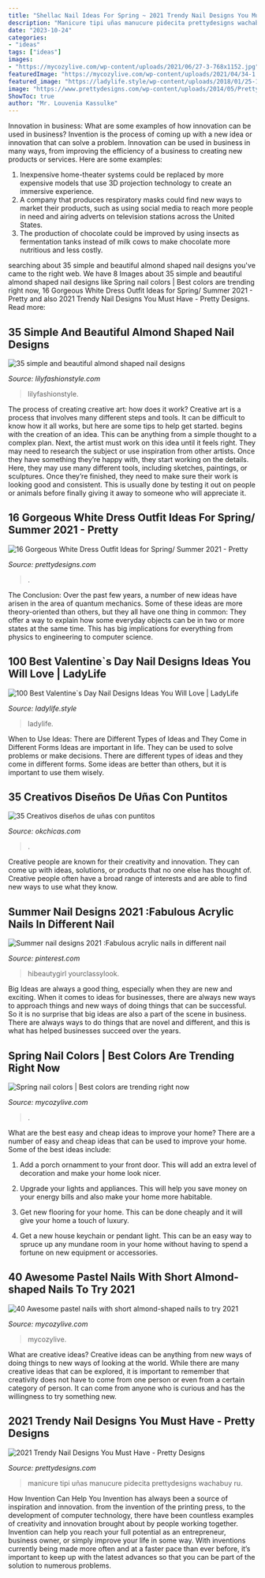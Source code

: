 ```yaml
---
title: "Shellac Nail Ideas For Spring ~ 2021 Trendy Nail Designs You Must Have"
description: "Manicure tipi uñas manucure pidecita prettydesigns wachabuy ru"
date: "2023-10-24"
categories:
- "ideas"
tags: ["ideas"]
images:
- "https://mycozylive.com/wp-content/uploads/2021/06/27-3-768x1152.jpg"
featuredImage: "https://mycozylive.com/wp-content/uploads/2021/04/34-1.jpg"
featured_image: "https://ladylife.style/wp-content/uploads/2018/01/25-1068x1068.jpg"
image: "https://www.prettydesigns.com/wp-content/uploads/2014/05/Pretty-White-Dress-Outfit.jpg"
ShowToc: true
author: "Mr. Louvenia Kassulke"
---
```



Innovation in business: What are some examples of how innovation can be used in business?
Invention is the process of coming up with a new idea or innovation that can solve a problem. Innovation can be used in business in many ways, from improving the efficiency of a business to creating new products or services. Here are some examples: 
1. Inexpensive home-theater systems could be replaced by more expensive models that use 3D projection technology to create an immersive experience. 
2. A company that produces respiratory masks could find new ways to market their products, such as using social media to reach more people in need and airing adverts on television stations across the United States. 
3. The production of chocolate could be improved by using insects as fermentation tanks instead of milk cows to make chocolate more nutritious and less costly. 

	

		
searching about 35 simple and beautiful almond shaped nail designs you've came to the right web. We have 8 Images about 35 simple and beautiful almond shaped nail designs like Spring nail colors | Best colors are trending right now, 16 Gorgeous White Dress Outfit Ideas for Spring/ Summer 2021 - Pretty and also 2021 Trendy Nail Designs You Must Have - Pretty Designs. Read more:
		
    
## 35 Simple And Beautiful Almond Shaped Nail Designs

<img loading=lazy src="https://lilyfashionstyle.com/wp-content/uploads/2021/04/33-4-768x1152.jpg" onerror="this.onerror=null;this.src='https://tse2.mm.bing.net/th?id=OIP.H3NJWsZhmjR1LTr5k5yDQQHaLH&amp;pid=15.1';" alt="35 simple and beautiful almond shaped nail designs">

_Source: lilyfashionstyle.com_

>lilyfashionstyle. 

	

The process of creating creative art: how does it work?
Creative art is a process that involves many different steps and tools. It can be difficult to know how it all works, but here are some tips to help get started. 
 begins with the creation of an idea. This can be anything from a simple thought to a complex plan. Next, the artist must work on this idea until it feels right. They may need to research the subject or use inspiration from other artists. Once they have something they’re happy with, they start working on the details. Here, they may use many different tools, including sketches, paintings, or sculptures. Once they’re finished, they need to make sure their work is looking good and consistent. This is usually done by testing it out on people or animals before finally giving it away to someone who will appreciate it.

    
## 16 Gorgeous White Dress Outfit Ideas For Spring/ Summer 2021 - Pretty

<img loading=lazy src="https://www.prettydesigns.com/wp-content/uploads/2014/05/Pretty-White-Dress-Outfit.jpg" onerror="this.onerror=null;this.src='https://tse1.mm.bing.net/th?id=OIP._ysiGrs1PknON7qJrHWYwAHaLG&amp;pid=15.1';" alt="16 Gorgeous White Dress Outfit Ideas for Spring/ Summer 2021 - Pretty">

_Source: prettydesigns.com_

>. 

	

The Conclusion:
Over the past few years, a number of new ideas have arisen in the area of quantum mechanics. Some of these ideas are more theory-oriented than others, but they all have one thing in common: They offer a way to explain how some everyday objects can be in two or more states at the same time. This has big implications for everything from physics to engineering to computer science.

    
## 100 Best Valentine`s Day Nail Designs Ideas You Will Love | LadyLife

<img loading=lazy src="https://ladylife.style/wp-content/uploads/2018/01/25-1068x1068.jpg" onerror="this.onerror=null;this.src='https://tse1.mm.bing.net/th?id=OIP.HHRDMDuLUk68KTeUe_Lx0AHaHa&amp;pid=15.1';" alt="100 Best Valentine`s Day Nail Designs Ideas You Will Love | LadyLife">

_Source: ladylife.style_

>ladylife. 

	

When to Use Ideas: There are Different Types of Ideas and They Come in Different Forms
Ideas are important in life. They can be used to solve problems or make decisions. There are different types of ideas and they come in different forms. Some ideas are better than others, but it is important to use them wisely.

    
## 35 Creativos Diseños De Uñas Con Puntitos

<img loading=lazy src="https://www.okchicas.com/wp-content/uploads/2015/09/Estilo-de-uñas-con-puntos-22.jpg" onerror="this.onerror=null;this.src='https://tse2.mm.bing.net/th?id=OIP.pLncXxanB97TTScrBGCpIAHaLr&amp;pid=15.1';" alt="35 Creativos diseños de uñas con puntitos">

_Source: okchicas.com_

>. 

	

Creative people are known for their creativity and innovation. They can come up with ideas, solutions, or products that no one else has thought of. Creative people often have a broad range of interests and are able to find new ways to use what they know.

    
## Summer Nail Designs 2021 :Fabulous Acrylic Nails In Different Nail

<img loading=lazy src="https://i.pinimg.com/736x/6d/8b/ee/6d8beee8f804abece8993d5d9b4613e1.jpg" onerror="this.onerror=null;this.src='https://tse3.mm.bing.net/th?id=OIP._RptMb6yUvvTlIXE5PVG2QHaKo&amp;pid=15.1';" alt="Summer nail designs 2021 :Fabulous acrylic nails in different nail">

_Source: pinterest.com_

>hibeautygirl yourclassylook. 

	

Big Ideas are always a good thing, especially when they are new and exciting. When it comes to ideas for businesses, there are always new ways to approach things and new ways of doing things that can be successful. So it is no surprise that big ideas are also a part of the scene in business. There are always ways to do things that are novel and different, and this is what has helped businesses succeed over the years.

    
## Spring Nail Colors | Best Colors Are Trending Right Now

<img loading=lazy src="https://mycozylive.com/wp-content/uploads/2021/06/27-3-768x1152.jpg" onerror="this.onerror=null;this.src='https://tse4.mm.bing.net/th?id=OIP.CNGtLvqJLLpnFWtxqwuAEwHaLH&amp;pid=15.1';" alt="Spring nail colors | Best colors are trending right now">

_Source: mycozylive.com_

>. 

	

What are the best easy and cheap ideas to improve your home?
There are a number of easy and cheap ideas that can be used to improve your home. Some of the best ideas include:
1. Add a porch ornamment to your front door. This will add an extra level of decoration and make your home look nicer.

2. Upgrade your lights and appliances. This will help you save money on your energy bills and also make your home more habitable.

3. Get new flooring for your home. This can be done cheaply and it will give your home a touch of luxury.

4. Get a new house keychain or pendant light. This can be an easy way to spruce up any mundane room in your home without having to spend a fortune on new equipment or accessories.

    
## 40 Awesome Pastel Nails With Short Almond-shaped Nails To Try 2021

<img loading=lazy src="https://mycozylive.com/wp-content/uploads/2021/04/34-1.jpg" onerror="this.onerror=null;this.src='https://tse2.mm.bing.net/th?id=OIP.b6iiOIN5SlvDLL0lnA2FnwHaLH&amp;pid=15.1';" alt="40 Awesome pastel nails with short almond-shaped nails to try 2021">

_Source: mycozylive.com_

>mycozylive. 

	

What are creative ideas?
Creative ideas can be anything from new ways of doing things to new ways of looking at the world. While there are many creative ideas that can be explored, it is important to remember that creativity does not have to come from one person or even from a certain category of person. It can come from anyone who is curious and has the willingness to try something new.

    
## 2021 Trendy Nail Designs You Must Have - Pretty Designs

<img loading=lazy src="http://www.prettydesigns.com/wp-content/uploads/2014/03/Simple-Nails2.jpg?is-pending-load=1" onerror="this.onerror=null;this.src='https://tse2.mm.bing.net/th?id=OIP.w2r_2rFTYuHm2uAWxlpeHgHaHZ&amp;pid=15.1';" alt="2021 Trendy Nail Designs You Must Have - Pretty Designs">

_Source: prettydesigns.com_

>manicure tipi uñas manucure pidecita prettydesigns wachabuy ru. 

	

How Invention Can Help You
Invention has always been a source of inspiration and innovation. from the invention of the printing press, to the development of computer technology, there have been countless examples of creativity and innovation brought about by people working together. Invention can help you reach your full potential as an entrepreneur, business owner, or simply improve your life in some way. With inventions currently being made more often and at a faster pace than ever before, it’s important to keep up with the latest advances so that you can be part of the solution to numerous problems.

